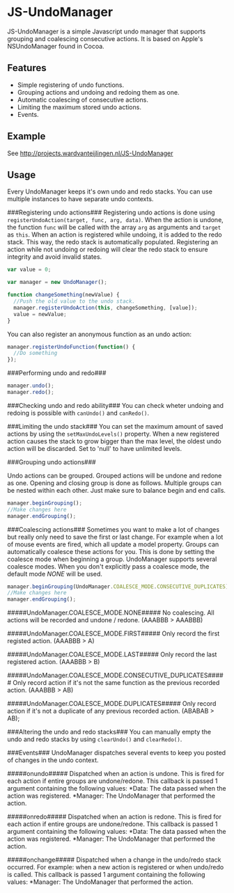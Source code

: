 JS-UndoManager
==============

JS-UndoManager is a simple Javascript undo manager that supports grouping and coalescing consecutive actions. It is based on Apple's NSUndoManager found in Cocoa.

Features
--------
- Simple registering of undo functions.
- Grouping actions and undoing and redoing them as one.
- Automatic coalescing of consecutive actions.
- Limiting the maximum stored undo actions.
- Events.

Example
--------
See http://projects.wardvanteijlingen.nl/JS-UndoManager

Usage
--------
Every UndoManager keeps it's own undo and redo stacks. You can use multiple instances to have separate undo contexts.

###Registering undo actions###
Registering undo actions is done using `registerUndoAction(target, func, arg, data)`. When the action is undone, the function `func` will be called with the array `arg` as arguments and `target` as `this`.
When an action is registered while undoing, it is added to the redo stack. This way, the redo stack is automatically populated. Registering an action while not undoing or redoing will clear the redo stack to ensure integrity and avoid invalid states.

````javascript
var value = 0;

var manager = new UndoManager();

function changeSomething(newValue) {
  //Push the old value to the undo stack.
  manager.registerUndoAction(this, changeSomething, [value]);
  value = newValue;
}
````

You can also register an anonymous function as an undo action:

````javascript
manager.registerUndoFunction(function() {
  //Do something
});
````


###Performing undo and redo###
````javascript
manager.undo();
manager.redo();
````

###Checking undo and redo ability###
You can check wheter undoing and redoing is possible with `canUndo()` and `canRedo()`.

###Limiting the undo stack###
You can set the maximum amount of saved actions by using the `setMaxUndoLevels()` property.
When a new registered action causes the stack to grow bigger than the max level, the oldest undo action will be discarded.
Set to 'null' to have unlimited levels.

###Grouping undo actions###

Undo actions can be grouped. Grouped actions will be undone and redone as one.
Opening and closing group is done as follows. Multiple groups can be nested within each other. Just make sure to balance begin and end calls.
````javascript
manager.beginGrouping();
//Make changes here
manager.endGrouping();
````

###Coalescing actions###
Sometimes you want to make a lot of changes but really only need to save the first or last change. For example when a lot of mouse events are fired, which all update a model property.
Groups can automatically coalesce these actions for you. This is done by setting the coalesce mode when beginning a group.
UndoManager supports several coalesce modes. When you don't explicitly pass a coalesce mode, the default mode _NONE_ will be used.

````javascript
manager.beginGrouping(UndoManager.COALESCE_MODE.CONSECUTIVE_DUPLICATES);
//Make changes here
manager.endGrouping();
````

#####UndoManager.COALESCE_MODE.NONE#####
No coalescing. All actions will be recorded and undone / redone. (AAABBB > AAABBB)

#####UndoManager.COALESCE_MODE.FIRST#####
Only record the first registed action. (AAABBB > A)

#####UndoManager.COALESCE_MODE.LAST#####
Only record the last registered action. (AAABBB > B)

#####UndoManager.COALESCE_MODE.CONSECUTIVE_DUPLICATES#####
Only record action if it's not the same function as the previous recorded action. (AAABBB > AB)

#####UndoManager.COALESCE_MODE.DUPLICATES#####
Only record action if it's not a duplicate of any previous recorded action. (ABABAB > AB);


###Altering the undo and redo stacks###
You can manually empty the undo and redo stacks by using `clearUndo()` and `clearRedo()`.


###Events###
UndoManager dispatches several events to keep you posted of changes in the undo context.

#####onundo#####
Dispatched when an action is undone. This is fired for each action if entire groups are undone/redone.
This callback is passed 1 argument containing the following values:
*Data: The data passed when the action was registered.
*Manager: The UndoManager that performed the action.

#####onredo#####
Dispatched when an action is redone. This is fired for each action if entire groups are undone/redone.
This callback is passed 1 argument containing the following values:
*Data: The data passed when the action was registered.
*Manager: The UndoManager that performed the action.

#####onchange#####
Dispatched when a change in the undo/redo stack occurred.
For example: when a new action is registered or when undo/redo is called.
This callback is passed 1 argument containing the following values:
*Manager: The UndoManager that performed the action.